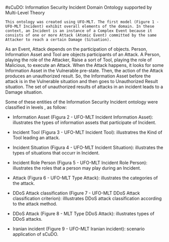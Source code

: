 #sCuDO: Information Security Incident Domain Ontology supported by Multi-Level Theory 

	This ontology was created using UFO-MLT. The first model (Figure 1 - UFO-MLT Incident) exhibit overall elements of the domain. In these context, an Incident is an instance of a Complex Event because it consists of one or more Attack (Atomic Event) committed by the same Attacker to reach a certain Damage (Situation).

  As an Event, Attack depends on the participation of objects. Person, Information Asset and Tool are objects participants of an Attack. A Person, playing the role of the Attacker, Raise a sort of Tool, playing the role of Malicious, to execute an Attack. When the Attack happens, it looks for some Information Asset in the Vulnerable pre-state. Then, the action of the Attack produces an unauthorized result. So, the Information Asset before the attack is in the Vulnerable situation and then goes to Unauthorized Result situation. The set of unauthorized results of attacks in an incident leads to a Damage situation. 
	
  Some of these entities of the Information Security Incident ontology were classified in levels  , as follow:


- Information Asset (Figura 2  - UFO-MLT Incident Information Asset): illustrates the types of information assets that participate of Incident.


- Incident Tool (Figura 3  - UFO-MLT Incident Tool): illustratres the Kind of Tool leading an  attack.


- Incident Situation (Figura 4  - UFO-MLT Incident Situation): illustrates the types of situations that occurr in Incident.


- Incident Role Person (Figura 5  - UFO-MLT Incident Role Person): illustrates the roles that a person may play during an Incident.


- Attack (Figura 6  - UFO-MLT Type Attack): illustrates the categories of the attack.


- DDoS Attack classification (Figure 7  - UFO-MLT DDoS Attack classification criterion): illlustrates DDoS attack classification according to the attack method.


- DDoS Attack (Figure 8  - MLT Type DDoS Attack): illustrates types of DDoS attacks.



- Iranian incident (Figure 9  - UFO-MLT Iranian incident): scenario application of sCuDO.

